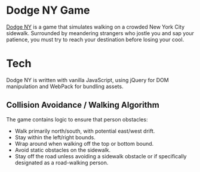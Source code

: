 # Dodge NY Game

[Dodge NY](http://www.jessie-k-walker.com/Dodge_NY_Game/ "Dodge NY Game") is a game that simulates walking on a crowded New York City sidewalk. Surrounded by meandering strangers who jostle you and sap your patience, you must try to reach your destination before losing your cool.

# Tech

Dodge NY is written with vanilla JavaScript, using jQuery for DOM manipulation and WebPack for bundling assets.

## Collision Avoidance / Walking Algorithm

The game contains logic to ensure that person obstacles:
* Walk primarily north/south, with potential east/west drift.
* Stay within the left/right bounds.
* Wrap around when walking off the top or bottom bound.
* Avoid static obstacles on the sidewalk.
* Stay off the road unless avoiding a sidewalk obstacle or if specifically designated as a road-walking person.
